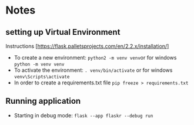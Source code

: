 # Notes

## setting up Virtual Environment

Instructions [https://flask.palletsprojects.com/en/2.2.x/installation/]

- To create a new environment: `python2 -m venv venv`or for windows `python -m venv venv`
- To activate the environment: `. venv/bin/activate` or for windows `venv\Scripts\activate`
- In order to create a requirements.txt file `pip freeze > requirements.txt`

## Running application

- Starting in debug mode: `flask --app flaskr --debug run`
